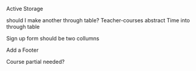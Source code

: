 Active Storage


should I make another through table?
    Teacher-courses
        abstract Time into through table

Sign up form should be two collumns

Add a Footer

Course partial needed?